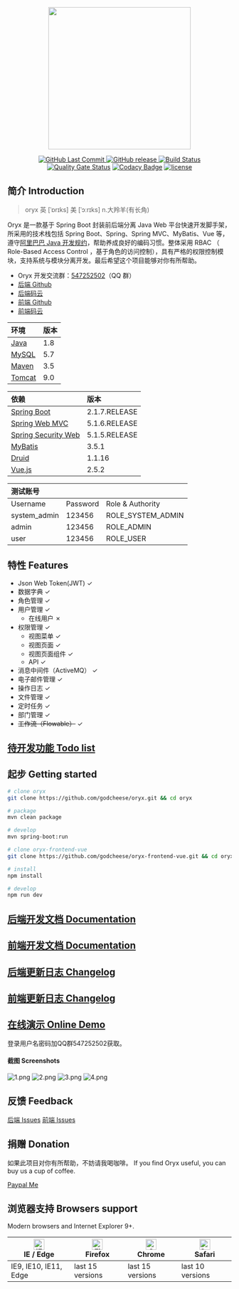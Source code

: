 <p align="center">
  <img width="320" src="https://github.com/godcheese/oryx/blob/master/oryx_banner.png?raw=true">
</p>
<p align="center">
  <a href="https://github.com/godcheese/oryx">
    <img src="https://img.shields.io/github/last-commit/godcheese/oryx.svg" alt="GitHub Last Commit">
  </a>
  <a href="https://github.com/godcheese/oryx/releases">
    <img src="https://img.shields.io/github/release/godcheese/oryx.svg" alt="GitHub release">
  </a>
  <a href="https://travis-ci.org/godcheese/oryx" rel="nofollow">
    <img src="https://travis-ci.org/godcheese/oryx.svg?branch=master" alt="Build Status">
  </a>
  <a href="https://sonarcloud.io/dashboard?id=godcheese_oryx"><img src="https://sonarcloud.io/api/project_badges/measure?project=godcheese_oryx&metric=alert_status" alt="Quality Gate Status"/></a>
  <a href="https://www.codacy.com/manual/godcheese/oryx?utm_source=github.com&amp;utm_medium=referral&amp;utm_content=godcheese/oryx&amp;utm_campaign=Badge_Grade"><img src="https://api.codacy.com/project/badge/Grade/3c0ed91f0e52448ca722d7e9c6b97bb0" alt="Codacy Badge"/></a>
  <a href="https://github.com/godcheese/oryx/blob/master/LICENSE">
    <img src="https://img.shields.io/github/license/mashape/apistatus.svg" alt="license">
  </a>
</p>

## 简介 Introduction
> oryx 英 [ˈɒrɪks] 美 [ˈɔːrɪks] n.大羚羊(有长角)

Oryx 是一款基于 Spring Boot 封装前后端分离 Java Web 平台快速开发脚手架，所采用的技术栈包括 Spring Boot、Spring、Spring MVC、MyBatis、Vue 等，遵守[阿里巴巴 Java 开发规约](https://github.com/alibaba/p3c)，帮助养成良好的编码习惯。整体采用 RBAC （ Role-Based Access Control ，基于角色的访问控制），具有严格的权限控制模块，支持系统与模块分离开发。最后希望这个项目能够对你有所帮助。

- Oryx 开发交流群：[547252502](https://jq.qq.com/?_wv=1027&k=5yxyg73)（QQ 群）
- [后端 Github](https://github.com/godcheese/oryx)
- [后端码云](https://gitee.com/godcheese/oryx)
- [前端 Github](https://github.com/godcheese/oryx-frontend-vue)
- [前端码云](https://gitee.com/godcheese/oryx-frontend-vue)

|环境  |版本|
|:-----|---|
|[Java](https://www.oracle.com/technetwork/java/javase/downloads/jdk8-downloads-2133151.html)  |1.8|
|[MySQL](https://dev.mysql.com/downloads/mysql/5.7.html#downloads) |5.7|
|[Maven](http://maven.apache.org/download.cgi) |3.5|
|[Tomcat](https://tomcat.apache.org/download-90.cgi)|9.0|

|依赖            |版本         |
|:------------- |:------------|
|[Spring Boot](http://mvnrepository.com/artifact/org.springframework.boot/spring-boot)    |2.1.7.RELEASE|
|[Spring Web MVC](http://mvnrepository.com/artifact/org.springframework/spring-webmvc)     |5.1.6.RELEASE|
|[Spring Security Web](http://mvnrepository.com/artifact/org.springframework.security/spring-security-web)|5.1.5.RELEASE|
|[MyBatis](http://mvnrepository.com/artifact/org.mybatis/mybatis)        |3.5.1      |
|[Druid](http://mvnrepository.com/artifact/com.alibaba/druid-spring-boot-starter)          |1.1.16       |
|[Vue.js](http://cn.vue.js)      |2.5.2|

|测试账号     |        |                       |
|:-----------|:-------|:---------------------|
|Username    |Password|Role & Authority      |
|system_admin|123456  |ROLE_SYSTEM_ADMIN     |
|admin       |123456  |ROLE_ADMIN            |
|user        |123456  |ROLE_USER             |

## 特性 Features

- Json Web Token(JWT) ✓
- 数据字典 ✓
- 角色管理 ✓
- 用户管理 ✓
  - 在线用户 ✗
- 权限管理 ✓
  - 视图菜单 ✓
  - 视图页面 ✓
  - 视图页面组件 ✓
  - API ✓
- 消息中间件（ActiveMQ） ✓
- 电子邮件管理 ✓
- 操作日志 ✓
- 文件管理 ✓
- 定时任务 ✓
- 部门管理 ✓
- ~~工作流（Flowable）~~ ✓

## [待开发功能 Todo list](https://github.com/godcheese/oryx/blob/master/TODO.md)

## 起步 Getting started

```bash
# clone oryx
git clone https://github.com/godcheese/oryx.git && cd oryx

# package
mvn clean package

# develop
mvn spring-boot:run

# clone oryx-frontend-vue
git clone https://github.com/godcheese/oryx-frontend-vue.git && cd oryx-frontend-vue

# install
npm install

# develop
npm run dev
```
## [后端开发文档 Documentation](https://github.com/godcheese/oryx/blob/master/docs/getting_started.md)

## [前端开发文档 Documentation](https://github.com/godcheese/oryx-frontend-vue/blob/master/docs/getting_started.md)

## [后端更新日志 Changelog](https://github.com/godcheese/oryx/releases)
## [前端更新日志 Changelog](https://github.com/godcheese/oryx-frontend-vue/releases)

## [在线演示 Online Demo](https://oryx-frontend-vue.netlify.com/)

登录用户名密码加QQ群547252502获取。

#### 截图 Screenshots

![1.png](https://github.com/godcheese/oryx/blob/master/screenshots/1.png)
![2.png](https://github.com/godcheese/oryx/blob/master/screenshots/2.png)
![3.png](https://github.com/godcheese/oryx/blob/master/screenshots/3.png)
![4.png](https://github.com/godcheese/oryx/blob/master/screenshots/4.png)

## 反馈 Feedback

[后端 Issues](https://github.com/godcheese/oryx/issues)
[前端 Issues](https://github.com/godcheese/oryx-frontend-vue/issues)

## 捐赠 Donation

如果此项目对你有所帮助，不妨请我喝咖啡。
If you find Oryx useful, you can buy us a cup of coffee.

[Paypal Me](https://www.paypal.me/godcheese)

## 浏览器支持 Browsers support

Modern browsers and Internet Explorer 9+.

| [<img src="https://raw.githubusercontent.com/alrra/browser-logos/master/src/edge/edge_48x48.png" alt="IE / Edge" width="24px" height="24px" />](http://godban.github.io/browsers-support-badges/)</br>IE / Edge | [<img src="https://raw.githubusercontent.com/alrra/browser-logos/master/src/firefox/firefox_48x48.png" alt="Firefox" width="24px" height="24px" />](http://godban.github.io/browsers-support-badges/)</br>Firefox | [<img src="https://raw.githubusercontent.com/alrra/browser-logos/master/src/chrome/chrome_48x48.png" alt="Chrome" width="24px" height="24px" />](http://godban.github.io/browsers-support-badges/)</br>Chrome | [<img src="https://raw.githubusercontent.com/alrra/browser-logos/master/src/safari/safari_48x48.png" alt="Safari" width="24px" height="24px" />](http://godban.github.io/browsers-support-badges/)</br>Safari |
| --------- | --------- | --------- | --------- |
| IE9, IE10, IE11, Edge| last 15 versions| last 15 versions| last 10 versions
